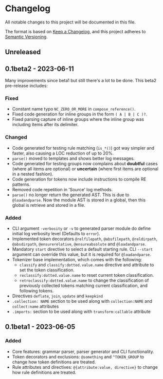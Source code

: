 # Changelog

All notable changes to this project will be documented in this file.

The format is based on [Keep a Changelog](https://keepachangelog.com/en/1.1.0/),
and this project adheres to [Semantic Versioning](https://semver.org/spec/v2.0.0.html).

## Unreleased

## 0.1beta2 - 2023-06-11

Many improvements since beta1 but still there's a lot to be done. This beta2 pre-release includes:

### Fixed

- Constant name typo `NC_ZERO_OR_MORE` in `compose_reference()`.
- Fixed code generation for inline groups in the form `( A | B | C )?`.
- Fixed parsing capture of inline groups where the inline group was including items after its delimiter.

### Changed

- Code generated for testing rule matching (`is_*()`) got way simpler and faster, also causing a LOC reduction of up to 20%.
- `parse()` moved to templates and shows better log messages.
- Code generated for testing groups now complains about **doubtful** cases (where all items are optional) or **uncertain** (where first items are optional in a nested fashion).
- Code generation for tokens now include instructions to compile RE patterns.
- Removed code repetition in 'Source' log methods.
- `parse()` no longer return the generated AST. This is due to `@loadandparse`. Now the module AST is stored in a global, then this global is retrieve and stored in a file.

### Added

- CLI argument `-verbosity` or `-v` to generated parser module do define initial log verbosity level (Defaults to `error`).
- Implemented token decorators `@relfilepath`, `@absfilepath`, `@reldirpath`, `@absdirpath`, `@ensurerelative`, `@ensureabsolute` and `@loadandparse`.
- Mandatory `start` directive to select a default starting rule. CLI `--start` argument can override this value, but it is required for `@loadandparse`.
- Tokenizer base implementation, which comes with the following:
    - `classify` and `classify:dotted.value.name` directive and attribute to set the token classification.
    - `reclassify:dotted.value.name` to reset current token classification.
    - `retroclassify:dotted.value.name` to change the classification of previously collected tokens matching current classification, and following tokens.
- Directives `deflate`, `join`, `update` and `keepkind`
- `.collection: NAME` section to be used along with `collection:NAME` and `collect:name` attributes
- `.imports:` section to be used along with `transform:callable` attribute

## 0.1beta1 - 2023-06-05

### Added

- Core features: grammar parser, parser generator and CLI functionality.
- Token decorators and exclusions: `@something` and `^TOKEN_GROUP` to change how token definitions are treated.
- Rule attributes and directives: `@{attribute:value, directive}` to change how rule definitions are treated.

<!--
### Fixed

- Fixed bugs, typos and whatnot

### Changed

- Changes in dependencies, APIs etc.

### Deprecated

- Stuff will be removed in future versions

### Removed

- Stuff deprecated in previous versions
-->

<!--
## [0.1.0] - 2023-06-04

### Added

- Initial release.

[unreleased]: https://github.com/overdev/pygrammer/compare/v0.1.0...HEAD
[0.1.0]: https://github.com/overdev/pygrammer/compare/v0.0.8...v0.1.0
-->
